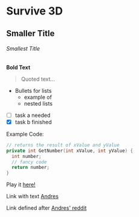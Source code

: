 # Survive 3D
## Smaller Title
###### Smallest Title


**Bold Text**

> Quoted text...

- Bullets for lists
  * example of
  - nested lists

- [ ] task a needed
- [x] task b finished

Example Code:
```cpp
// returns the result of xValue and yValue
private int GetNumber(int xValue, int yValue) {
  int number;
  // fancy code
  return number;
}
```


Play it [here!](https://soggyboystudios.itch.io/survive-3d "Soggy Boy Studios")

Link with text [Andres](https://github.com/Andres-Delgado "Andres Delgado's GitHub page")     

Link defined after [Andres' reddit]


[Andres' reddit]: https://www.reddit.com/user/SoggyBoi27
